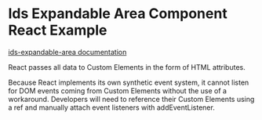 # Ids Expandable Area Component React Example

[ids-expandable-area documentation](https://github.com/infor-design/enterprise-wc/blob/main/src/components/ids-expandable-area/README.md)

React passes all data to Custom Elements in the form of HTML attributes.

Because React implements its own synthetic event system, it cannot listen for DOM events coming from Custom Elements without the use of a workaround. Developers will need to reference their Custom Elements using a ref and manually attach event listeners with addEventListener.
